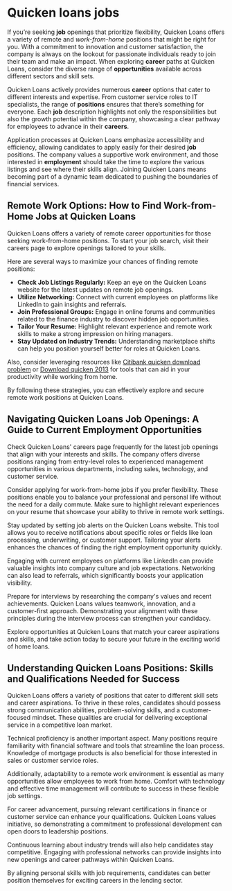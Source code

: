 Quicken loans jobs
==================

If you’re seeking **job** openings that prioritize flexibility, Quicken Loans offers a variety of remote and *work-from-home* positions that might be right for you. With a commitment to innovation and customer satisfaction, the company is always on the lookout for passionate individuals ready to join their team and make an impact. When exploring **career** paths at Quicken Loans, consider the diverse range of **opportunities** available across different sectors and skill sets.

Quicken Loans actively provides numerous **career** options that cater to different interests and expertise. From customer service roles to IT specialists, the range of **positions** ensures that there’s something for everyone. Each **job** description highlights not only the responsibilities but also the growth potential within the company, showcasing a clear pathway for employees to advance in their **careers**.

Application processes at Quicken Loans emphasize accessibility and efficiency, allowing candidates to apply easily for their desired **job** positions. The company values a supportive work environment, and those interested in **employment** should take the time to explore the various listings and see where their skills align. Joining Quicken Loans means becoming part of a dynamic team dedicated to pushing the boundaries of financial services.

Remote Work Options: How to Find Work-from-Home Jobs at Quicken Loans
---------------------------------------------------------------------

Quicken Loans offers a variety of remote career opportunities for those seeking work-from-home positions. To start your job search, visit their careers page to explore openings tailored to your skills.

Here are several ways to maximize your chances of finding remote positions:

* **Check Job Listings Regularly:** Keep an eye on the Quicken Loans website for the latest updates on remote job openings.
* **Utilize Networking:** Connect with current employees on platforms like LinkedIn to gain insights and referrals.
* **Join Professional Groups:** Engage in online forums and communities related to the finance industry to discover hidden job opportunities.
* **Tailor Your Resume:** Highlight relevant experience and remote work skills to make a strong impression on hiring managers.
* **Stay Updated on Industry Trends:** Understanding marketplace shifts can help you position yourself better for roles at Quicken Loans.

Also, consider leveraging resources like [Citibank quicken download problem](https://github.com/gardeteri1978/scaling-octo-broccoli) or [Download quicken 2013](https://github.com/gardeteri1978/redesigned-octo-invention) for tools that can aid in your productivity while working from home.

By following these strategies, you can effectively explore and secure remote work positions at Quicken Loans.

Navigating Quicken Loans Job Openings: A Guide to Current Employment Opportunities
----------------------------------------------------------------------------------

Check Quicken Loans' careers page frequently for the latest job openings that align with your interests and skills. The company offers diverse positions ranging from entry-level roles to experienced management opportunities in various departments, including sales, technology, and customer service.

Consider applying for work-from-home jobs if you prefer flexibility. These positions enable you to balance your professional and personal life without the need for a daily commute. Make sure to highlight relevant experiences on your resume that showcase your ability to thrive in remote work settings.

Stay updated by setting job alerts on the Quicken Loans website. This tool allows you to receive notifications about specific roles or fields like loan processing, underwriting, or customer support. Tailoring your alerts enhances the chances of finding the right employment opportunity quickly.

Engaging with current employees on platforms like LinkedIn can provide valuable insights into company culture and job expectations. Networking can also lead to referrals, which significantly boosts your application visibility.

Prepare for interviews by researching the company's values and recent achievements. Quicken Loans values teamwork, innovation, and a customer-first approach. Demonstrating your alignment with these principles during the interview process can strengthen your candidacy.

Explore opportunities at Quicken Loans that match your career aspirations and skills, and take action today to secure your future in the exciting world of home loans.

Understanding Quicken Loans Positions: Skills and Qualifications Needed for Success
-----------------------------------------------------------------------------------

Quicken Loans offers a variety of positions that cater to different skill sets and career aspirations. To thrive in these roles, candidates should possess strong communication abilities, problem-solving skills, and a customer-focused mindset. These qualities are crucial for delivering exceptional service in a competitive loan market.

Technical proficiency is another important aspect. Many positions require familiarity with financial software and tools that streamline the loan process. Knowledge of mortgage products is also beneficial for those interested in sales or customer service roles.

Additionally, adaptability to a remote work environment is essential as many opportunities allow employees to work from home. Comfort with technology and effective time management will contribute to success in these flexible job settings.

For career advancement, pursuing relevant certifications in finance or customer service can enhance your qualifications. Quicken Loans values initiative, so demonstrating a commitment to professional development can open doors to leadership positions.

Continuous learning about industry trends will also help candidates stay competitive. Engaging with professional networks can provide insights into new openings and career pathways within Quicken Loans.

By aligning personal skills with job requirements, candidates can better position themselves for exciting careers in the lending sector.
